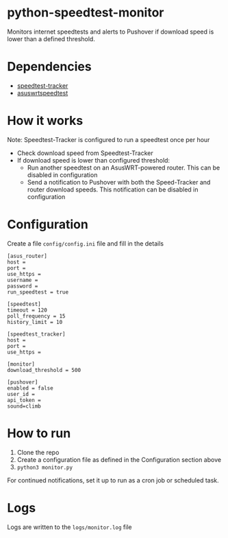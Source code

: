 # python-speedtest-monitor

Monitors internet speedtests and alerts to Pushover if download speed is lower than a defined threshold.

# Dependencies
- [speedtest-tracker](https://github.com/henrywhitaker3/Speedtest-Tracker)
- [asuswrtspeedtest](https://github.com/mdinicola/python-asuswrt-speedtest)

# How it works

Note: Speedtest-Tracker is configured to run a speedtest once per hour

- Check download speed from Speedtest-Tracker
- If download speed is lower than configured threshold:
    - Run another speedtest on an AsusWRT-powered router. This can be disabled in configuration
    - Send a notification to Pushover with both the Speed-Tracker and router download speeds.  This notification can be disabled in configuration

# Configuration

Create a file `config/config.ini` file and fill in the details

    [asus_router]
    host = 
    port = 
    use_https = 
    username = 
    password = 
    run_speedtest = true

    [speedtest]
    timeout = 120
    poll_frequency = 15
    history_limit = 10

    [speedtest_tracker]
    host = 
    port = 
    use_https = 

    [monitor]
    download_threshold = 500

    [pushover]
    enabled = false
    user_id = 
    api_token = 
    sound=climb

# How to run

1. Clone the repo
2. Create a configuration file as defined in the Configuration section above
3. `python3 monitor.py`

For continued notifications, set it up to run as a cron job or scheduled task.

# Logs

Logs are written to the `logs/monitor.log` file
